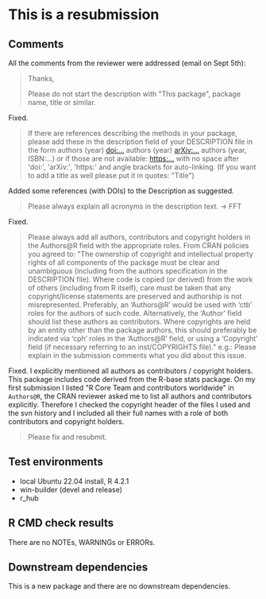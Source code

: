 # This is a resubmission

## Comments

All the comments from the reviewer were addressed (email on Sept 5th):

> Thanks,
>
> Please do not start the description with "This package", package name,
> title or similar.

Fixed.

>
> If there are references describing the methods in your package, please
> add these in the description field of your DESCRIPTION file in the form
> authors (year) <doi:...>
> authors (year) <arXiv:...>
> authors (year, ISBN:...)
> or if those are not available: <https:...>
> with no space after 'doi:', 'arXiv:', 'https:' and angle brackets for
> auto-linking.
> (If you want to add a title as well please put it in quotes: "Title")
>

Added some references (with DOIs) to the Description as suggested.


> Please always explain all acronyms in the description text. -> FFT

Fixed.

> Please always add all authors, contributors and copyright holders in the
> Authors@R field with the appropriate roles.
>  From CRAN policies you agreed to:
> "The ownership of copyright and intellectual property rights of all
> components of the package must be clear and unambiguous (including from
> the authors specification in the DESCRIPTION file). Where code is copied
> (or derived) from the work of others (including from R itself), care
> must be taken that any copyright/license statements are preserved and
> authorship is not misrepresented.
> Preferably, an ‘Authors@R’ would be used with ‘ctb’ roles for the
> authors of such code. Alternatively, the ‘Author’ field should list
> these authors as contributors.
> Where copyrights are held by an entity other than the package authors,
> this should preferably be indicated via ‘cph’ roles in the ‘Authors@R’
> field, or using a ‘Copyright’ field (if necessary referring to an
> inst/COPYRIGHTS file)."
> e.g.:
> Please explain in the submission comments what you did about this issue.
> 

Fixed. I explicitly mentioned all authors as contributors / copyright holders. This
package includes code derived from the R-base stats package. On my first
submission I listed "R Core Team and contributors worldwide" in `Authors@R`,
the CRAN reviewer asked me to list all authors and contributors explicitly.
Therefore I checked the copyright header of the files I used and the svn history
and I included all their full names with a role of both contributors and copyright
holders.

> Please fix and resubmit.
> 


## Test environments
* local Ubuntu 22.04 install, R 4.2.1
* win-builder (devel and release)
* r_hub

## R CMD check results
There are no NOTEs, WARNINGs or ERRORs.

## Downstream dependencies

This is a new package and there are no downstream dependencies.
